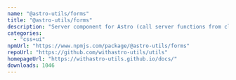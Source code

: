 ```yaml
---
name: "@astro-utils/forms"
title: "@astro-utils/forms"
description: "Server component for Astro (call server functions from client side with validation and state management)"
categories:
  - "css+ui"
npmUrl: "https://www.npmjs.com/package/@astro-utils/forms"
repoUrl: "https://github.com/withastro-utils/utils"
homepageUrl: "https://withastro-utils.github.io/docs/"
downloads: 1046
---
```

